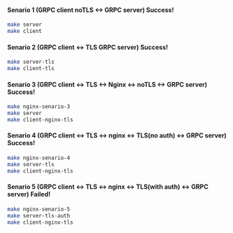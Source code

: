 #### Senario 1 (GRPC client noTLS <-> GRPC server) Success!

<!-- Comment client AddUser at first -->
```bash
make server
make client
```

#### Senario 2 (GRPC client <-> TLS GRPC server) Success!

<!-- Comment client AddUser at first -->
```bash
make server-tls
make client-tls
```

#### Senario 3 (GRPC client <-> TLS <-> Nginx <-> noTLS <-> GRPC server) Success!

```bash
make nginx-senario-3
make server
make client-nginx-tls
```

#### Senario 4 (GRPC client <-> TLS <-> nginx <-> TLS(no auth) <-> GRPC server) Success!

```bash
make nginx-senario-4
make server-tls
make client-nginx-tls
```

#### Senario 5 (GRPC client <-> TLS <-> nginx <-> TLS(with auth) <-> GRPC server) Failed!

```bash
make nginx-senario-5
make server-tls-auth
make client-nginx-tls
```